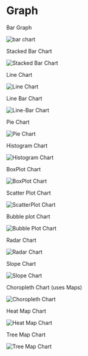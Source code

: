 # Graph

Bar Graph


![bar chart](https://github.com/user-attachments/assets/c557c29a-ae94-4ef2-82bc-2e72d61ebc49)


Stacked Bar Chart

![Stacked Bar Chart](https://github.com/user-attachments/assets/4d256f97-4d04-420a-a752-75e2c45329e2)


Line Chart

![Line Chart](https://github.com/user-attachments/assets/43024c27-69ba-4ca3-a060-678a9d72ac64)


Line Bar Chart


![Line-Bar Chart](https://github.com/user-attachments/assets/77e636eb-94db-497e-813d-589233adef72)


Pie Chart


![Pie Chart](https://github.com/user-attachments/assets/78fa378d-fe98-483b-8741-b31988ed8748)


Histogram Chart


![Histogram Chart](https://github.com/user-attachments/assets/6cbeda94-916c-44f5-9ee5-1b135c2820ac)


BoxPlot Chart


![BoxPlot Chart](https://github.com/user-attachments/assets/04189ae1-7238-4f8b-bfa9-11eee758bbe1)


Scatter Plot Chart


![ScatterPlot Chart](https://github.com/user-attachments/assets/f154df70-ac4d-4969-b135-57296182b529)


Bubble plot Chart


![Bubble Plot Chart](https://github.com/user-attachments/assets/3d8feb0a-582d-4e57-b8b0-8a601e3cc79e)


Radar Chart


![Radar Chart](https://github.com/user-attachments/assets/a6742549-22fb-4cec-b2c7-e4cfabe4f5a5)


Slope Chart


![Slope Chart](https://github.com/user-attachments/assets/a1fd9f99-3a28-488d-9c89-2dcfe68da68e)


Choropleth Chart (uses Maps)


![Choropleth Chart](https://github.com/user-attachments/assets/2568ac68-e872-4608-92ac-47d96f30c0d4)


Heat Map Chart


![Heat Map Chart](https://github.com/user-attachments/assets/2187c4f5-234f-43b9-bace-808bd04d8092)


Tree Map Chart


![Tree Map Chart](https://github.com/user-attachments/assets/8b29c868-70c5-4052-8a42-86e253797e77)
